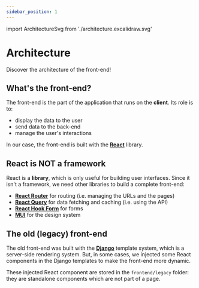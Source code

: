 ```yaml
---
sidebar_position: 1
---
```


import ArchitectureSvg from './architecture.excalidraw.svg'

# Architecture

Discover the architecture of the front-end!

<ArchitectureSvg />

## What's the front-end?

The front-end is the part of the application that runs on the **client**.
Its role is to:

- display the data to the user
- send data to the back-end
- manage the user's interactions

In our case, the front-end is built with the [**React**](https://reactjs.org) library.

## React is NOT a framework

React is a **library**, which is only useful for building user interfaces.
Since it isn't a framework, we need other libraries to build a complete front-end:

- [**React Router**](https://reactrouter.com/en/main/start/overview) for routing
  (i.e. managing the URLs and the pages)
- [**React Query**](https://tanstack.com/query/v4/docs/framework/react/quick-start)
  for data fetching and caching (i.e. using the API)
- [**React Hook Form**](https://react-hook-form.com/get-started#IntegratingwithUIlibraries)
  for forms
- [**MUI**](https://mui.com) for the design system

## The old (legacy) front-end

The old front-end was built with the [**Django**](https://www.djangoproject.com)
template system, which is a server-side rendering system.
But, in some cases, we injected some React components in the Django templates
to make the front-end more dynamic.

These injected React component are stored in the `frontend/legacy` folder:
they are standalone components which are not part of a page.
